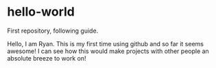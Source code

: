 # hello-world
First repository, following guide.

Hello, I am Ryan.
This is my first time using github and so far it seems awesome! I can see how this would make projects with other people an absolute breeze to work on!
